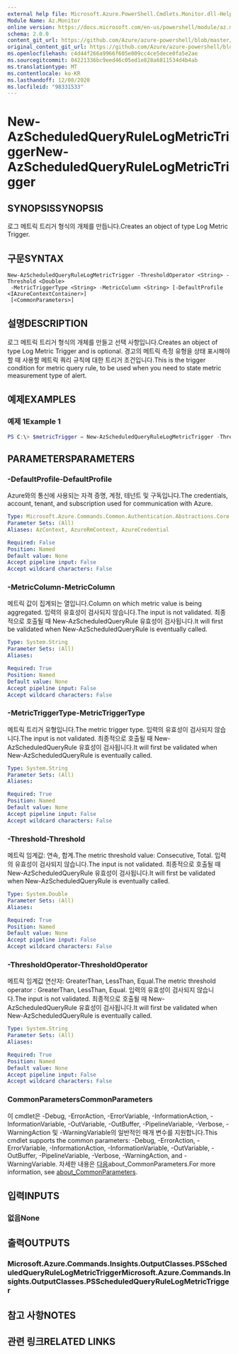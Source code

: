 ```yaml
---
external help file: Microsoft.Azure.PowerShell.Cmdlets.Monitor.dll-Help.xml
Module Name: Az.Monitor
online version: https://docs.microsoft.com/en-us/powershell/module/az.monitor/new-azscheduledqueryrulelogmetrictrigger
schema: 2.0.0
content_git_url: https://github.com/Azure/azure-powershell/blob/master/src/Monitor/Monitor/help/New-AzScheduledQueryRuleLogMetricTrigger.md
original_content_git_url: https://github.com/Azure/azure-powershell/blob/master/src/Monitor/Monitor/help/New-AzScheduledQueryRuleLogMetricTrigger.md
ms.openlocfilehash: c4d44f266a9966f605e009cc4ce5dece0fa5e2ae
ms.sourcegitcommit: 04221336bc9eed46c05ed1e828a6811534d4b4ab
ms.translationtype: MT
ms.contentlocale: ko-KR
ms.lasthandoff: 12/08/2020
ms.locfileid: "98331533"
---
```

# <span data-ttu-id="d2772-101">New-AzScheduledQueryRuleLogMetricTrigger</span><span class="sxs-lookup"><span data-stu-id="d2772-101">New-AzScheduledQueryRuleLogMetricTrigger</span></span>

## <span data-ttu-id="d2772-102">SYNOPSIS</span><span class="sxs-lookup"><span data-stu-id="d2772-102">SYNOPSIS</span></span>
<span data-ttu-id="d2772-103">로그 메트릭 트리거 형식의 개체를 만듭니다.</span><span class="sxs-lookup"><span data-stu-id="d2772-103">Creates an object of type Log Metric Trigger.</span></span>

## <span data-ttu-id="d2772-104">구문</span><span class="sxs-lookup"><span data-stu-id="d2772-104">SYNTAX</span></span>

```
New-AzScheduledQueryRuleLogMetricTrigger -ThresholdOperator <String> -Threshold <Double>
 -MetricTriggerType <String> -MetricColumn <String> [-DefaultProfile <IAzureContextContainer>]
 [<CommonParameters>]
```

## <span data-ttu-id="d2772-105">설명</span><span class="sxs-lookup"><span data-stu-id="d2772-105">DESCRIPTION</span></span>
<span data-ttu-id="d2772-106">로그 메트릭 트리거 형식의 개체를 만들고 선택 사항입니다.</span><span class="sxs-lookup"><span data-stu-id="d2772-106">Creates an object of type Log Metric Trigger and is optional.</span></span>
<span data-ttu-id="d2772-107">경고의 메트릭 측정 유형을 상태 표시해야 할 때 사용할 메트릭 쿼리 규칙에 대한 트리거 조건입니다.</span><span class="sxs-lookup"><span data-stu-id="d2772-107">This is the trigger condition for metric query rule, to be used when you need to state metric measurement type of alert.</span></span>

## <span data-ttu-id="d2772-108">예제</span><span class="sxs-lookup"><span data-stu-id="d2772-108">EXAMPLES</span></span>

### <span data-ttu-id="d2772-109">예제 1</span><span class="sxs-lookup"><span data-stu-id="d2772-109">Example 1</span></span>
```powershell
PS C:\> $metricTrigger = New-AzScheduledQueryRuleLogMetricTrigger -ThresholdOperator "GreaterThan" -Threshold 5 -MetricTriggerType "Consecutive" -MetricColumn "Computer"
```

## <span data-ttu-id="d2772-110">PARAMETERS</span><span class="sxs-lookup"><span data-stu-id="d2772-110">PARAMETERS</span></span>

### <span data-ttu-id="d2772-111">-DefaultProfile</span><span class="sxs-lookup"><span data-stu-id="d2772-111">-DefaultProfile</span></span>
<span data-ttu-id="d2772-112">Azure와의 통신에 사용되는 자격 증명, 계정, 테넌트 및 구독입니다.</span><span class="sxs-lookup"><span data-stu-id="d2772-112">The credentials, account, tenant, and subscription used for communication with Azure.</span></span>

```yaml
Type: Microsoft.Azure.Commands.Common.Authentication.Abstractions.Core.IAzureContextContainer
Parameter Sets: (All)
Aliases: AzContext, AzureRmContext, AzureCredential

Required: False
Position: Named
Default value: None
Accept pipeline input: False
Accept wildcard characters: False
```

### <span data-ttu-id="d2772-113">-MetricColumn</span><span class="sxs-lookup"><span data-stu-id="d2772-113">-MetricColumn</span></span>
<span data-ttu-id="d2772-114">메트릭 값이 집계되는 열입니다.</span><span class="sxs-lookup"><span data-stu-id="d2772-114">Column on which metric value is being aggregated.</span></span>
<span data-ttu-id="d2772-115">입력의 유효성이 검사되지 않습니다.</span><span class="sxs-lookup"><span data-stu-id="d2772-115">The input is not validated.</span></span> <span data-ttu-id="d2772-116">최종적으로 호출될 때 New-AzScheduledQueryRule 유효성이 검사됩니다.</span><span class="sxs-lookup"><span data-stu-id="d2772-116">It will first be validated when New-AzScheduledQueryRule is eventually called.</span></span>

```yaml
Type: System.String
Parameter Sets: (All)
Aliases:

Required: True
Position: Named
Default value: None
Accept pipeline input: False
Accept wildcard characters: False
```

### <span data-ttu-id="d2772-117">-MetricTriggerType</span><span class="sxs-lookup"><span data-stu-id="d2772-117">-MetricTriggerType</span></span>
<span data-ttu-id="d2772-118">메트릭 트리거 유형입니다.</span><span class="sxs-lookup"><span data-stu-id="d2772-118">The metric trigger type.</span></span>
<span data-ttu-id="d2772-119">입력의 유효성이 검사되지 않습니다.</span><span class="sxs-lookup"><span data-stu-id="d2772-119">The input is not validated.</span></span> <span data-ttu-id="d2772-120">최종적으로 호출될 때 New-AzScheduledQueryRule 유효성이 검사됩니다.</span><span class="sxs-lookup"><span data-stu-id="d2772-120">It will first be validated when New-AzScheduledQueryRule is eventually called.</span></span>

```yaml
Type: System.String
Parameter Sets: (All)
Aliases:

Required: True
Position: Named
Default value: None
Accept pipeline input: False
Accept wildcard characters: False
```

### <span data-ttu-id="d2772-121">-Threshold</span><span class="sxs-lookup"><span data-stu-id="d2772-121">-Threshold</span></span>
<span data-ttu-id="d2772-122">메트릭 임계값: 연속, 합계.</span><span class="sxs-lookup"><span data-stu-id="d2772-122">The metric threshold value: Consecutive, Total.</span></span>
<span data-ttu-id="d2772-123">입력의 유효성이 검사되지 않습니다.</span><span class="sxs-lookup"><span data-stu-id="d2772-123">The input is not validated.</span></span> <span data-ttu-id="d2772-124">최종적으로 호출될 때 New-AzScheduledQueryRule 유효성이 검사됩니다.</span><span class="sxs-lookup"><span data-stu-id="d2772-124">It will first be validated when New-AzScheduledQueryRule is eventually called.</span></span>

```yaml
Type: System.Double
Parameter Sets: (All)
Aliases:

Required: True
Position: Named
Default value: None
Accept pipeline input: False
Accept wildcard characters: False
```

### <span data-ttu-id="d2772-125">-ThresholdOperator</span><span class="sxs-lookup"><span data-stu-id="d2772-125">-ThresholdOperator</span></span>
<span data-ttu-id="d2772-126">메트릭 임계값 연산자: GreaterThan, LessThan, Equal.</span><span class="sxs-lookup"><span data-stu-id="d2772-126">The metric threshold operator : GreaterThan, LessThan, Equal.</span></span>
<span data-ttu-id="d2772-127">입력의 유효성이 검사되지 않습니다.</span><span class="sxs-lookup"><span data-stu-id="d2772-127">The input is not validated.</span></span> <span data-ttu-id="d2772-128">최종적으로 호출될 때 New-AzScheduledQueryRule 유효성이 검사됩니다.</span><span class="sxs-lookup"><span data-stu-id="d2772-128">It will first be validated when New-AzScheduledQueryRule is eventually called.</span></span>

```yaml
Type: System.String
Parameter Sets: (All)
Aliases:

Required: True
Position: Named
Default value: None
Accept pipeline input: False
Accept wildcard characters: False
```

### <span data-ttu-id="d2772-129">CommonParameters</span><span class="sxs-lookup"><span data-stu-id="d2772-129">CommonParameters</span></span>
<span data-ttu-id="d2772-130">이 cmdlet은 -Debug, -ErrorAction, -ErrorVariable, -InformationAction, -InformationVariable, -OutVariable, -OutBuffer, -PipelineVariable, -Verbose, -WarningAction 및 -WarningVariable의 일반적인 매개 변수를 지원합니다.</span><span class="sxs-lookup"><span data-stu-id="d2772-130">This cmdlet supports the common parameters: -Debug, -ErrorAction, -ErrorVariable, -InformationAction, -InformationVariable, -OutVariable, -OutBuffer, -PipelineVariable, -Verbose, -WarningAction, and -WarningVariable.</span></span> <span data-ttu-id="d2772-131">자세한 내용은 [다음](http://go.microsoft.com/fwlink/?LinkID=113216)about_CommonParameters.</span><span class="sxs-lookup"><span data-stu-id="d2772-131">For more information, see [about_CommonParameters](http://go.microsoft.com/fwlink/?LinkID=113216).</span></span>

## <span data-ttu-id="d2772-132">입력</span><span class="sxs-lookup"><span data-stu-id="d2772-132">INPUTS</span></span>

### <span data-ttu-id="d2772-133">없음</span><span class="sxs-lookup"><span data-stu-id="d2772-133">None</span></span>

## <span data-ttu-id="d2772-134">출력</span><span class="sxs-lookup"><span data-stu-id="d2772-134">OUTPUTS</span></span>

### <span data-ttu-id="d2772-135">Microsoft.Azure.Commands.Insights.OutputClasses.PSScheduledQueryRuleLogMetricTrigger</span><span class="sxs-lookup"><span data-stu-id="d2772-135">Microsoft.Azure.Commands.Insights.OutputClasses.PSScheduledQueryRuleLogMetricTrigger</span></span>

## <span data-ttu-id="d2772-136">참고 사항</span><span class="sxs-lookup"><span data-stu-id="d2772-136">NOTES</span></span>

## <span data-ttu-id="d2772-137">관련 링크</span><span class="sxs-lookup"><span data-stu-id="d2772-137">RELATED LINKS</span></span>
